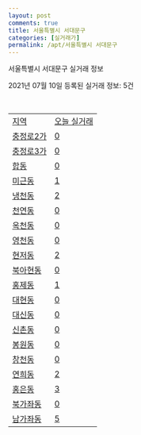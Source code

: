 ```yaml
---
layout: post
comments: true
title: 서울특별시 서대문구
categories: [실거래가]
permalink: /apt/서울특별시 서대문구
---
```


서울특별시 서대문구 실거래 정보

2021년 07월 10일 등록된 실거래 정보: 5건

<script type="text/javascript">
  google.charts.load('current', {'packages':['corechart']});
  google.charts.setOnLoadCallback(drawChart);

  function drawChart() {
    var data = google.visualization.arrayToDataTable([['거래일', '매매', '전월세', '전매'], ['20-07', 220, 331, 15], ['20-08', 182, 371, 5], ['20-09', 158, 346, 2], ['20-10', 167, 384, 3], ['20-11', 202, 316, 1], ['20-12', 238, 392, 1], ['21-01', 180, 445, 1], ['21-02', 133, 362, 0], ['21-03', 119, 385, 0], ['21-04', 96, 269, 0], ['21-05', 178, 275, 0], ['21-06', 88, 213, 1], ['21-07', 1, 41, 0]]);

    var options = {
      title: '최근 1년간 유형별 거래량 추이',
      legend: { position: 'bottom' }
    };

    var chart = new google.visualization.LineChart(document.getElementById('columnchart_material'));
    chart.draw(data, (options));
  }
</script>

<div id="columnchart_material" style="width: 95%; margin-left: -35px"></div>
<br>
<table class="sortable">
  <tr>
    <td><a href="#">지역</a></td>
    <td><a href="#">오늘 실거래</a></td>
  </tr>

  
  <tr class="item">
    <td><a href="서울특별시 서대문구 충정로2가">충정로2가</a></td>
    <td><a href="서울특별시 서대문구 충정로2가">0</a></td>
  </tr>
    

  <tr class="item">
    <td><a href="서울특별시 서대문구 충정로3가">충정로3가</a></td>
    <td><a href="서울특별시 서대문구 충정로3가">0</a></td>
  </tr>
    

  <tr class="item">
    <td><a href="서울특별시 서대문구 합동">합동</a></td>
    <td><a href="서울특별시 서대문구 합동">0</a></td>
  </tr>
    

  <tr class="item">
    <td><a href="서울특별시 서대문구 미근동">미근동</a></td>
    <td><a href="서울특별시 서대문구 미근동">1</a></td>
  </tr>
    

  <tr class="item">
    <td><a href="서울특별시 서대문구 냉천동">냉천동</a></td>
    <td><a href="서울특별시 서대문구 냉천동">2</a></td>
  </tr>
    

  <tr class="item">
    <td><a href="서울특별시 서대문구 천연동">천연동</a></td>
    <td><a href="서울특별시 서대문구 천연동">0</a></td>
  </tr>
    

  <tr class="item">
    <td><a href="서울특별시 서대문구 옥천동">옥천동</a></td>
    <td><a href="서울특별시 서대문구 옥천동">0</a></td>
  </tr>
    

  <tr class="item">
    <td><a href="서울특별시 서대문구 영천동">영천동</a></td>
    <td><a href="서울특별시 서대문구 영천동">0</a></td>
  </tr>
    

  <tr class="item">
    <td><a href="서울특별시 서대문구 현저동">현저동</a></td>
    <td><a href="서울특별시 서대문구 현저동">2</a></td>
  </tr>
    

  <tr class="item">
    <td><a href="서울특별시 서대문구 북아현동">북아현동</a></td>
    <td><a href="서울특별시 서대문구 북아현동">0</a></td>
  </tr>
    

  <tr class="item">
    <td><a href="서울특별시 서대문구 홍제동">홍제동</a></td>
    <td><a href="서울특별시 서대문구 홍제동">1</a></td>
  </tr>
    

  <tr class="item">
    <td><a href="서울특별시 서대문구 대현동">대현동</a></td>
    <td><a href="서울특별시 서대문구 대현동">0</a></td>
  </tr>
    

  <tr class="item">
    <td><a href="서울특별시 서대문구 대신동">대신동</a></td>
    <td><a href="서울특별시 서대문구 대신동">0</a></td>
  </tr>
    

  <tr class="item">
    <td><a href="서울특별시 서대문구 신촌동">신촌동</a></td>
    <td><a href="서울특별시 서대문구 신촌동">0</a></td>
  </tr>
    

  <tr class="item">
    <td><a href="서울특별시 서대문구 봉원동">봉원동</a></td>
    <td><a href="서울특별시 서대문구 봉원동">0</a></td>
  </tr>
    

  <tr class="item">
    <td><a href="서울특별시 서대문구 창천동">창천동</a></td>
    <td><a href="서울특별시 서대문구 창천동">0</a></td>
  </tr>
    

  <tr class="item">
    <td><a href="서울특별시 서대문구 연희동">연희동</a></td>
    <td><a href="서울특별시 서대문구 연희동">2</a></td>
  </tr>
    

  <tr class="item">
    <td><a href="서울특별시 서대문구 홍은동">홍은동</a></td>
    <td><a href="서울특별시 서대문구 홍은동">3</a></td>
  </tr>
    

  <tr class="item">
    <td><a href="서울특별시 서대문구 북가좌동">북가좌동</a></td>
    <td><a href="서울특별시 서대문구 북가좌동">0</a></td>
  </tr>
    

  <tr class="item">
    <td><a href="서울특별시 서대문구 남가좌동">남가좌동</a></td>
    <td><a href="서울특별시 서대문구 남가좌동">5</a></td>
  </tr>
    


</table>


    